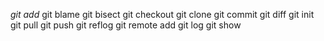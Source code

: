 *git add*
git blame
git bisect
git checkout
git clone
git commit
git diff
git init
git pull
git push
git reflog 
git remote add
git log
git show
